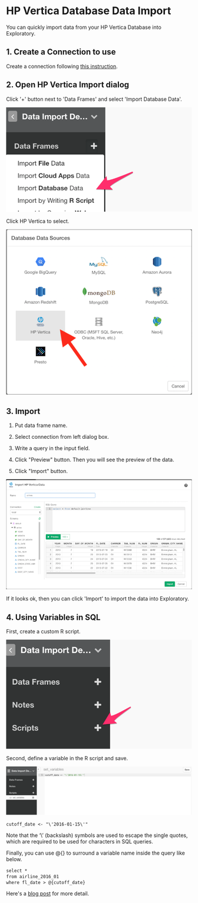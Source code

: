 # HP Vertica Database Data Import

You can quickly import data from your HP Vertica Database into Exploratory.

## 1. Create a Connection to use

Create a connection following [this instruction](connection.html).

## 2. Open HP Vertica Import dialog

Click '+' button next to 'Data Frames' and select 'Import Database Data'.

![](images/import-db.png)

Click HP Vertica to select.

![](images/hp-vertica-dialog.png)


## 3. Import

1. Put data frame name.

2. Select connection from left dialog box.

3. Write a query in the input field.

4. Click "Preview" button. Then you will see the preview of the data.

5. Click "Import" button.

![](images/import-hp-vertica-dialog.png)

If it looks ok, then you can click 'Import' to import the data into Exploratory.

## 4. Using Variables in SQL

First, create a custom R script.

![](images/add_script.png)

Second, define a variable in the R script and save.

![](images/set_variables.png)

```
cutoff_date <- "\'2016-01-15\'"
```

Note that the ‘\’ (backslash) symbols are used to escape the single quotes, which are required to be used for characters in SQL queries.

Finally, you can use @{} to surround a variable name inside the query like below.

```
select *
from airline_2016_01
where fl_date > @{cutoff_date}
```

Here's a [blog post](https://blog.exploratory.io/using-variables-in-sql-query-2740924d9f20#.bdcn5v68x) for more detail.
